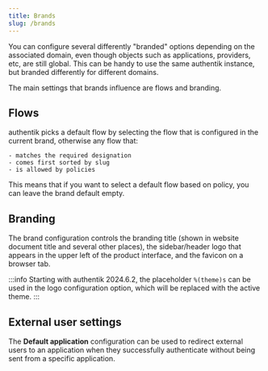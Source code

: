 ```yaml
---
title: Brands
slug: /brands
---
```


You can configure several differently "branded" options depending on the associated domain, even though objects such as applications, providers, etc, are still global. This can be handy to use the same authentik instance, but branded differently for different domains.

The main settings that brands influence are flows and branding.

## Flows

authentik picks a default flow by selecting the flow that is configured in the current brand, otherwise any flow that:

    - matches the required designation
    - comes first sorted by slug
    - is allowed by policies

This means that if you want to select a default flow based on policy, you can leave the brand default empty.

## Branding

The brand configuration controls the branding title (shown in website document title and several other places), the sidebar/header logo that appears in the upper left of the product interface, and the favicon on a browser tab.

:::info
Starting with authentik 2024.6.2, the placeholder `%(theme)s` can be used in the logo configuration option, which will be replaced with the active theme.
:::

## External user settings

The **Default application** configuration can be used to redirect external users to an application when they successfully authenticate without being sent from a specific application.

